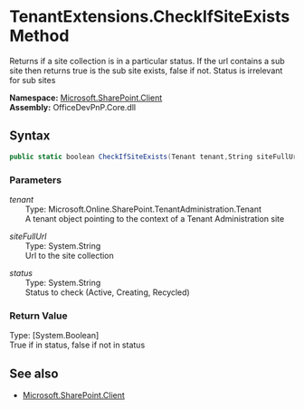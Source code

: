 # TenantExtensions.CheckIfSiteExists Method  
Returns if a site collection is in a particular status. If the url contains a sub site then returns true is the sub site exists, false if not. 
            Status is irrelevant for sub sites  

**Namespace:** [Microsoft.SharePoint.Client](Microsoft.SharePoint.Client.md)  
**Assembly:** OfficeDevPnP.Core.dll  
## Syntax
```C#
public static boolean CheckIfSiteExists(Tenant tenant,String siteFullUrl,String status)
```
### Parameters
*tenant*  
&emsp;&emsp;Type: Microsoft.Online.SharePoint.TenantAdministration.Tenant  
&emsp;&emsp;A tenant object pointing to the context of a Tenant Administration site  
  
*siteFullUrl*  
&emsp;&emsp;Type: System.String  
&emsp;&emsp;Url to the site collection  
  
*status*  
&emsp;&emsp;Type: System.String  
&emsp;&emsp;Status to check (Active, Creating, Recycled)  
  
### Return Value
Type: [System.Boolean]  
True if in status, false if not in status

## See also
- [Microsoft.SharePoint.Client](Microsoft.SharePoint.Client.md)
